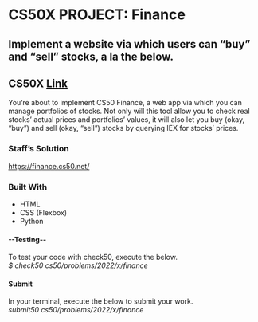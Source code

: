 # CS50X PROJECT: Finance
## Implement a website via which users can “buy” and “sell” stocks, a la the below.

## CS50X [Link](https://cs50.harvard.edu/x/2022/psets/9/finance/)<br>

You’re about to implement C$50 Finance, a web app via which you can manage portfolios of stocks. Not only will this tool allow you to check real stocks’ actual prices and portfolios’ values, it will also let you buy (okay, “buy”) and sell (okay, “sell”) stocks by querying IEX for stocks’ prices.

### Staff’s Solution

https://finance.cs50.net/

### Built With
- HTML <br>
- CSS (Flexbox) <br>
- Python<br>

#### --Testing--
To test your code with check50, execute the below.<br>
*$ check50 cs50/problems/2022/x/finance*

#### Submit
In your terminal, execute the below to submit your work.<br>
*submit50 cs50/problems/2022/x/finance*
